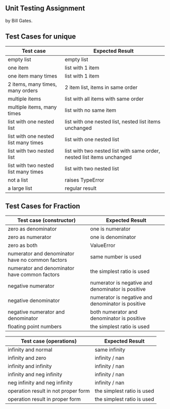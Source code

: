 ## Unit Testing Assignment

by Bill Gates.


## Test Cases for unique

| Test case              |  Expected Result    |
|------------------------|---------------------|
| empty list             |  empty list         |
| one item               |  list with 1 item   |
| one item many times    |  list with 1 item   |
| 2 items, many times, many orders | 2 item list, items in same order  |
| multiple items         |  list with all items with same order  |
| multiple items, many times  |  list with no same item  |
| list with one nested list  |  list with one nested list, nested list items unchanged  |
| list with one nested list many times  |  list with one nested list  |
| list with two nested list  |  list with two nested list with same order, nested list items unchanged  |
| list with two nested list many times  |  list with two nested list  |
| not a list             |  raises TypeError   |
| a large list           |  regular result     |

## Test Cases for Fraction

| Test case (constructor) | Expected Result    |
|------------------------|---------------------|
| zero as denominator    | one is numerator    |
| zero as numerator      | one is denominator  |
| zero as both           | ValueError          |
| numerator and denominator have no common factors | same number is used |
| numerator and denominator have common factors | the simplest ratio is used |
| negative numerator     | numerator is negative and denominator is positive |
| negative denominator   | numerator is negative and denominator is positive |
| negative numerator and denominator | both numerator and denominator is positive |
| floating point numbers | the simplest ratio is used |

| Test case (operations) |  Expected Result    |
|------------------------|---------------------|
| infinity and normal    |    same infinity    |
| infinity and zero      |    infinity / nan   |
| infinity and infinity    |  infinity / nan   |
| infinity and neg infinity | infinity / nan   |
| neg infinity and neg infinity | infinity / nan |
| operation result in not proper form | the simplest ratio is used |
| operation result in proper form | the simplest ratio is used |
